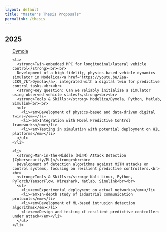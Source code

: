 ```yaml
---
layout: default
title: "Master's Thesis Proposals"
permalink: /thesis
---
```


<style>
  #master_thesis ul > li {
    margin-bottom: 1.5em;
  }
</style>

<section id="master_thesis">
  <h2>2025</h2>
  <ul>
  <a href="https://youtu.be/Zea-cCK9_7k">Dymola</a>
  
    <li>
      <strong>Twin-embedded MPC for longitudinal/lateral vehicle control</strong><br><br>
      Development of a high-fidelity, physics-based vehicle dynamics simulator in Modelica/<a href="https://youtu.be/Zea-cCK9_7k">Dymola</a>, integrated with a digital twin for predictive control tasks.<br><br>
      <strong>Key question: Can we reliably initialize a simulator using observed vehicle states?</strong><br><br>
      <strong>Tools & Skills:</strong> Modelica/Dymola, Python, Matlab, Simulink<br><br>
      <ul>
        <li><em>Development of physics-based and data-driven digital twins</em></li>
        <li><em>Integration with Model Predictive Control frameworks</em></li>
        <li><em>Testing in simulation with potential deployment on HIL platforms</em></li>
      </ul>
    </li>

    <li>
      <strong>Man-in-the-Middle (MiTM) Attack Detection [Cybersecurity/ML]</strong><br><br>
      Development of detection algorithms against MiTM attacks on control systems, focusing on resilient predictive controllers.<br><br>
      <strong>Tools & Skills:</strong> Kali Linux, Python, PyTorch/TensorFlow, Wireshark, Matlab, Simulink<br><br>
      <ul>
        <li><em>Experimental deployment on actual networks</em></li>
        <li><em>In-depth study of industrial communication protocols</em></li>
        <li><em>Development of ML-based intrusion detection algorithms</em></li>
        <li><em>Design and testing of resilient predictive controllers under attack</em></li>
      </ul>
    </li>

  </ul>
</section>
